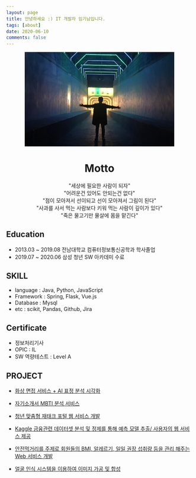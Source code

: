 ```yaml
---
layout: page
title: 안녕하세요 :) IT 개발자 임기남입니다.
tags: [about]
date: 2020-06-10
comments: false
---
```

<p align="center"><img src="../assets/img/PHOTO.jpg"  width="80%" height="50%"></p>

 
<center><h1><b>Motto</b></h1></center>  
<center>"세상에 필요한 사람이 되자"</center>  
<center>"어려운건 있어도 안되는건 없다"</center>  
<center>"점이 모아져서 선이되고 선이 모아져서 그림이 된다"</center>  
<center>"사과를 사서 먹는 사람보다 키워 먹는 사람이 깊이가 있다"</center>  
<center>"죽은 물고기만 물살에 몸을 맡긴다"</center>  

## Education
 - 2013.03 ~ 2019.08 전남대학교 컴퓨터정보통신공학과 학사졸업
 - 2019.07 ~ 2020.06 삼성 청년 SW 아카데미 수료  
 
## SKILL
 - language : Java, Python, JavaScript
 - Framework : Spring, Flask, Vue.js
 - Database : Mysql
 - etc : scikit, Pandas, Github, Jira  
 
## Certificate
- 정보처리기사
- OPIC : IL
- SW 역량테스트 : Level A  

## PROJECT
* <a href="https://limkinam.github.io/Bridge/">화상 면접 서비스 + AI 표정 분석 시각화

* <a href="https://limkinam.github.io/MBTI/">자기소개서 MBTI 분석 서비스  

* <a href="https://limkinam.github.io/Javer/">청년 맞춤형 재태크 포털 웹 서비스 개발 </a>

* <a href="https://limkinam.github.io/Bank_Bigdata/">Kaggle 금융관련 데이터셋 분석 및 정제를 통해 예측 모델 추출/ 사용자의 웹 서비스 제공  

* <a href="https://limkinam.github.io/SafeFood/">안전먹거리를 주제로 회원들의 BMI, 알레르기, 일일 권장 섭취량 등을 관리 해주는 Web 서비스 개발  
    
* <a href="https://limkinam.github.io/face_recognition/">얼굴 인식 시스템을 이용하여 이미지 가공 및 합성 </a>
